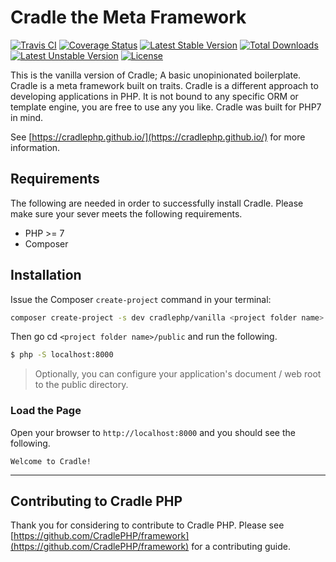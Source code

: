 # Cradle the Meta Framework

[![Travis CI](https://travis-ci.org/CradlePHP/framework.svg?branch=master)](https://travis-ci.org/CradlePHP/framework)
[![Coverage Status](https://coveralls.io/repos/github/CradlePHP/framework/badge.svg?branch=master)](https://coveralls.io/github/CradlePHP/framework?branch=master)
[![Latest Stable Version](https://poser.pugx.org/cradlephp/framework/v/stable)](https://packagist.org/packages/cradlephp/framework)
[![Total Downloads](https://poser.pugx.org/cradlephp/framework/downloads)](https://packagist.org/packages/cradlephp/framework)
[![Latest Unstable Version](https://poser.pugx.org/cradlephp/framework/v/unstable)](https://packagist.org/packages/cradlephp/framework)
[![License](https://poser.pugx.org/cradlephp/framework/license)](https://packagist.org/packages/cradlephp/framework)

This is the vanilla version of Cradle; A basic unopinionated boilerplate. Cradle is a meta framework built on traits. Cradle is a different approach to developing applications in PHP. It is not bound to any specific ORM or template engine, you are free to use any you like. Cradle was built for PHP7 in mind.

See [https://cradlephp.github.io/](https://cradlephp.github.io/) for more information.

## Requirements

The following are needed in order to successfully install Cradle. Please make sure your sever meets the following requirements.

 - PHP >= 7
 - Composer

## Installation

Issue the Composer `create-project` command in your terminal:

```bash
composer create-project -s dev cradlephp/vanilla <project folder name>
```

Then go cd `<project folder name>/public` and run the following.

```bash
$ php -S localhost:8000
```

> Optionally, you can configure your application's document / web root to the public directory.

### Load the Page

Open your browser to `http://localhost:8000` and you should see the following.

```
Welcome to Cradle!
```

----

<a name="contributing"></a>
## Contributing to Cradle PHP

Thank you for considering to contribute to Cradle PHP. Please see [https://github.com/CradlePHP/framework](https://github.com/CradlePHP/framework) for a contributing guide.
